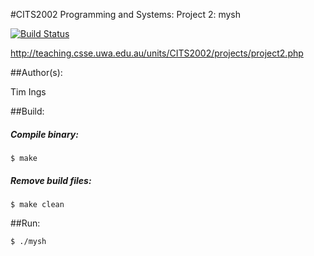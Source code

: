 #CITS2002 Programming and Systems: Project 2: mysh

[![Build Status](https://travis-ci.com/Arwic/mysh.svg?token=FEDpPPLUV2B5ZSHguCpo&branch=master)](https://travis-ci.com/Arwic/mysh)

http://teaching.csse.uwa.edu.au/units/CITS2002/projects/project2.php

##Author(s): 

Tim Ings

##Build:

##### Compile binary:

	$ make
  
##### Remove build files:
  
	$ make clean
	
##Run: 

	$ ./mysh
